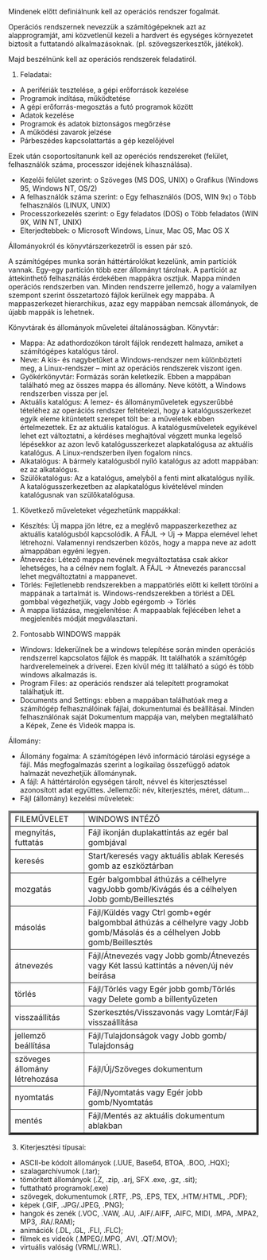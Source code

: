 Mindenek előtt definiálnunk kell az operációs rendszer fogalmát.

Operációs rendszernek nevezzük a számítógépeknek azt az alapprogramját, ami közvetlenül kezeli a hardvert és egységes környezetet biztosít a futtatandó alkalmazásoknak. (pl. szövegszerkesztők, játékok).

Majd beszélnünk kell az operációs rendszerek feladatiról.

1.	Feladatai:
- A perifériák tesztelése, a gépi erőforrások kezelése
- Programok indítása, működtetése
- A gépi erőforrás-megosztás a futó programok között
- Adatok kezelése
- Programok és adatok biztonságos megőrzése
- A működési zavarok jelzése
- Párbeszédes kapcsolattartás a gép kezelőjével

Ezek után csoportosítanunk kell az operéciós rendszereket (felület, felhasználók száma, processzor idejének kihasználása).

- Kezelői felület szerint:
o	Szöveges (MS DOS, UNIX)
o	Grafikus (Windows 95, Windows NT, OS/2)
- A felhasználók száma szerint:
o	Egy felhasználós (DOS, WIN 9x)
o	Több felhasználós (LINUX, UNIX)
- Processzorkezelés szerint:
o	Egy feladatos (DOS)
o	Több feladatos (WIN 9X, WIN NT, UNIX)
- Elterjedtebbek:
o	Microsoft Windows, Linux, Mac OS, Mac OS X


Állományokról és könyvtárszerkezetről is essen pár szó.

A számítógépes munka során háttértárolókat kezelünk, amin partíciók vannak. Egy-egy partíción több ezer állományt tárolnak. A partíciót az áttekinthető felhasználás érdekében mappákra osztjuk. Mappa minden operációs rendszerben van. Minden rendszerre jellemző, hogy a valamilyen szempont szerint összetartozó fájlok kerülnek egy mappába. A mappaszerkezet hierarchikus, azaz egy mappában nemcsak állományok, de újabb mappák is lehetnek.

Könyvtárak és állományok műveletei általánosságban.
Könyvtár:

- Mappa: Az adathordozókon tárolt fájlok rendezett
halmaza, amiket a számítógépes katalógus tárol.
- Neve: A kis- és nagybetűket a Windows-rendszer nem
különbözteti meg, a Linux-rendszer – mint az operációs
rendszerek viszont igen.
- Gyökérkönyvtár: Formázás során
keletkezik. Ebben a mappában található meg az összes mappa és állomány. Neve kötött, a Windows rendszerben vissza per jel.
- Aktuális katalógus: A lemez- és állományműveletek
egyszerűbbé tételéhez az operációs rendszer feltételezi, hogy a katalógusszerkezet egyik eleme kitüntetett szerepet tölt be: a műveletek ebben értelmezettek. Ez az aktuális katalógus. A katalógusműveletek egyikével lehet ezt változtatni, a kérdéses meghajtóval végzett munka legelső lépésekkor az azon levő katalógusszerkezet alapkatalógusa az aktuális katalógus. A Linux-rendszerben ilyen fogalom nincs.
- Alkatalógus: A bármely katalógusból nyíló katalógus az
adott mappában: ez az alkatalógus.
- Szülőkatalógus: Az a katalógus, amelyből a fenti mint
alkatalógus nyílik. A katalógusszerkezetben az alapkatalógus kivételével minden katalógusnak van szülőkatalógusa.

1.	Következő műveleteket végezhetünk mappákkal:

- Készítés: Új mappa jön létre, ez a meglévő
mappaszerkezethez az aktuális katalógusból kapcsolódik. A FÁJL -> Új -> Mappa elemével lehet létrehozni.
Valamennyi rendszerben közös, hogy a mappa neve az adott almappában egyéni legyen.
- Átnevezés: Létező mappa nevének megváltoztatása csak
akkor lehetséges, ha a célnév nem foglalt.
A FÁJL -> Átnevezés paranccsal lehet megváltoztatni a mappanevet.
- Törlés: Fejletlenebb rendszerekben a mappatörlés előtt ki
kellett törölni a mappának a tartalmát is. Windows-rendszerekben a törlést a DEL gombbal végezhetjük, vagy Jobb egérgomb -> Törlés
- A mappa listázása, megjelenítése: A mappaablak
fejlécében lehet a megjelenítés módját megválasztani.

2. Fontosabb WINDOWS mappák
- Windows: Idekerülnek be a windows telepítése során
minden operációs rendszerrel kapcsolatos fájlok és mappák. Itt találhatók a számítógép hardverelemeinek a driverei. Ezen kívül még itt található a súgó és több windows alkalmazás is.
- Program Files: az operációs rendszer alá telepített
programokat találhatjuk itt.
- Documents and Settings: ebben a mappában találhatóak
meg a számítógép felhasználóinak fájlai, dokumentumai és beállításai. Minden felhasználónak saját Dokumentum mappája van, melyben megtalálható a Képek, Zene és Videók mappa is.






Állomány:
- Állomány fogalma: A számítógépen lévő információ
tárolási egysége a  fájl. Más megfogalmazás szerint a logikailag összefüggő adatok halmazát nevezhetjük állománynak.
- A fájl: A háttértárolón egységen tárolt, névvel és
kiterjesztéssel azonosított adat együttes.
Jellemzői: név, kiterjesztés, méret, dátum…
- Fájl (állomány) kezelési műveletek:
<table border= "4">
<tr><td>FILEMŰVELET</td><td>	WINDOWS INTÉZŐ</td></tr>
<tr><td>megnyitás, futtatás</td><td>	Fájl ikonján duplakattintás az egér bal gombjával</td></tr>
<tr><td>keresés</td><td>	Start/keresés vagy aktuális ablak Keresés gomb az eszköztárban</td></tr>
<tr><td>mozgatás</td><td>	Egér balgombbal áthúzás a célhelyre vagyJobb gomb/Kivágás és a célhelyen Jobb gomb/Beillesztés</td></tr>
<tr><td>másolás</td><td>	Fájl/Küldés vagy Ctrl gomb+egér balgombbal áthúzás a célhelyre vagy Jobb gomb/Másolás és a célhelyen Jobb gomb/Beillesztés</td></tr>
<tr><td>átnevezés</td><td>	Fájl/Átnevezés vagy Jobb gomb/Átnevezés vagy Két lassú kattintás a néven/új név beírása</td></tr>
<tr><td>törlés</td><td>	Fájl/Törlés vagy Egér jobb gomb/Törlés vagy Delete gomb a billentyűzeten</td></tr>
<tr><td>visszaállítás</td><td>	Szerkesztés/Visszavonás vagy Lomtár/Fájl visszaállítása</td></tr>
<tr><td>jellemző beállítása</td><td> Fájl/Tulajdonságok vagy Jobb gomb/ Tulajdonság</td></tr>
<tr><td>szöveges állomány létrehozása</td><td>	Fájl/Új/Szöveges dokumentum</td></tr>
<tr><td>nyomtatás</td><td> Fájl/Nyomtatás vagy Egér jobb gomb/Nyomtatás</td></tr>
<tr><td>mentés</td><td>	Fájl/Mentés az aktuális dokumentum ablakban</td></tr>
</table>

3. Kiterjesztési típusai:
- ASCII-be kódolt állományok (.UUE, Base64, BTOA, .BOO, .HQX);
- szalagarchívumok (.tar);
- tömörített állományok (.Z, .zip, .arj, SFX .exe, .gz, .sit);
- futtatható programok(.exe)
- szövegek, dokumentumok (.RTF, .PS, .EPS, TEX, .HTM/.HTML, .PDF);
- képek (.GIF, .JPG/.JPEG, .PNG);
- hangok és zenék (.VOC, .VAW, .AU, .AIF/.AIFF, .AIFC, MIDI, .MPA, .MPA2, MP3, .RA/.RAM);
- animációk (.DL, .GL, .FLI, .FLC);
- filmek es videók (.MPEG/.MPG, .AVI, .QT/.MOV);
- virtuális valóság (VRML/.WRL).
